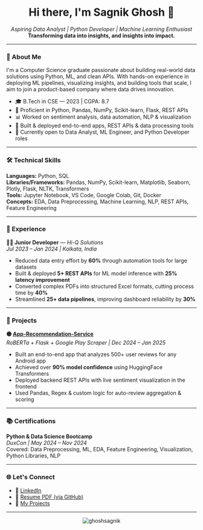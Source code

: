 <h1 align="center">Hi there, I'm Sagnik Ghosh 👋</h1>

<p align="center">
  <em>Aspiring Data Analyst | Python Developer | Machine Learning Enthusiast</em><br>
  <strong>Transforming data into insights, and insights into impact.</strong>
</p>

---

### 🚀 About Me

I'm a Computer Science graduate passionate about building real-world data solutions using Python, ML, and clean APIs. With hands-on experience in deploying ML pipelines, visualizing insights, and building tools that scale, I aim to join a product-based company where data drives innovation.

- 🎓 B.Tech in CSE — 2023 | CGPA: 8.7  
- 🧠 Proficient in Python, Pandas, NumPy, Scikit-learn, Flask, REST APIs  
- 📊 Worked on sentiment analysis, data automation, NLP & visualization  
- 🔧 Built & deployed end-to-end apps, REST APIs & data processing tools  
- 📍 Currently open to Data Analyst, ML Engineer, and Python Developer roles

---

### 🛠️ Technical Skills

**Languages:** Python, SQL  
**Libraries/Frameworks:** Pandas, NumPy, Scikit-learn, Matplotlib, Seaborn, Plotly, Flask, NLTK, Transformers  
**Tools:** Jupyter Notebook, VS Code, Google Colab, Git, Docker  
**Concepts:** EDA, Data Preprocessing, Machine Learning, NLP, REST APIs, Feature Engineering

---

### 💼 Experience

**👨‍💻 Junior Developer** — *Hi-Q Solutions*  
*Jul 2023 – Jan 2024 | Kolkata, India*

- Reduced data entry effort by **60%** through automation tools for large datasets  
- Built & deployed **5+ REST APIs** for ML model inference with **25% latency improvement**  
- Converted complex PDFs into structured Excel formats, cutting process time by **40%**  
- Streamlined **25+ data pipelines**, improving dashboard reliability by **30%**

---

### 🧠 Projects

**🟡 [App-Recommendation-Service](https://github.com/coderSagnikDS/App-Recommendation-Service)**  
*RoBERTa + Flask + Google Play Scraper | Dec 2024 – Jan 2025*

- Built an end-to-end app that analyzes 500+ user reviews for any Android app  
- Achieved over **90% model confidence** using HuggingFace Transformers  
- Deployed backend REST APIs with live sentiment visualization in the frontend  
- Used Pandas, Regex & custom logic for auto-review aggregation & scoring

---

### 📚 Certifications

**Python & Data Science Bootcamp**  
*DuxCon | May 2024 – Nov 2024*  
Covered: Data Preprocessing, ML, EDA, Feature Engineering, Visualization, Python Libraries, NLP

---

### 🌐 Let's Connect

- 🔗 [LinkedIn](https://www.linkedin.com/in/sagnik-ghosh-80b596367/)
- 💼 [Resume PDF (via GitHub)](https://github.com/coderSagnikDS)
- 🧠 [My Projects](https://github.com/coderSagnikDS?tab=repositories)

---

<p align="center">
  <img src="https://komarev.com/ghpvc/?username=ghoshsagnik&style=flat-square" alt="ghoshsagnik" />
</p>
